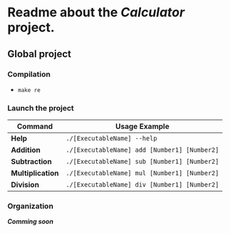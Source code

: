 # Readme about the *Calculator* project.

## Global project

### Compilation

- ``make re``

### Launch the project

| Command            | Usage Example                                |
| ------------------ | -------------------------------------------- |
| **Help**           | `./[ExecutableName] --help`                  |
| **Addition**       | `./[ExecutableName] add [Number1] [Number2]` |
| **Subtraction**    | `./[ExecutableName] sub [Number1] [Number2]` |
| **Multiplication** | `./[ExecutableName] mul [Number1] [Number2]` |
| **Division**       | `./[ExecutableName] div [Number1] [Number2]` |

### Organization

***Comming soon***